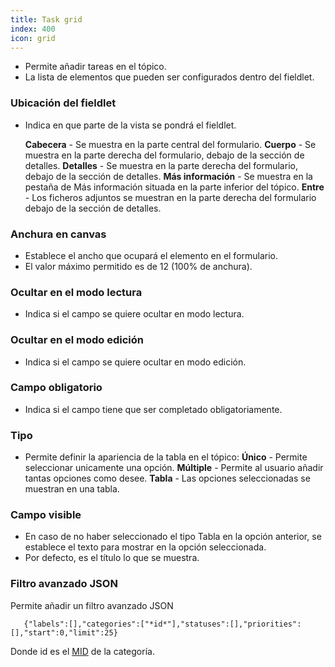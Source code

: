 ```yaml
---
title: Task grid
index: 400
icon: grid
---
```

* Permite añadir tareas en el tópico.
* La lista de elementos que pueden ser configurados dentro del fieldlet.

### Ubicación del fieldlet
* Indica en que parte de la vista se pondrá el fieldlet.

    **Cabecera** - Se muestra en la parte central del formulario.
    **Cuerpo** - Se muestra en la parte derecha del formulario, debajo de la sección de detalles.
    **Detalles** - Se muestra en la parte derecha del formulario, debajo de la sección de detalles.
    **Más información** - Se muestra en la pestaña de Más información situada en la parte inferior del tópico.
    **Entre** - Los ficheros adjuntos se muestran en la parte derecha del formulario debajo de la sección de detalles.

### Anchura en canvas
* Establece el ancho que ocupará el elemento en el formulario.
* El valor máximo permitido es de 12 (100% de anchura).

### Ocultar en el modo lectura
* Indica si el campo se quiere ocultar en modo lectura.

### Ocultar en el modo edición
* Indica si el campo se quiere ocultar en modo edición.

### Campo obligatorio
* Indica si el campo tiene que ser completado obligatoriamente.


### Tipo
* Permite definir la apariencia de la tabla en el tópico:
    **Único** - Permite seleccionar unicamente una opción.
    **Múltiple** - Permite al usuario añadir tantas opciones como desee.
    **Tabla** - Las opciones seleccionadas se muestran en una tabla.


### Campo visible
* En caso de no haber seleccionado el tipo Tabla en la opción anterior, se establece el texto para mostrar en la opción seleccionada.
* Por defecto, es el título lo que se muestra.

### Filtro avanzado JSON
Permite añadir un filtro avanzado JSON


       {"labels":[],"categories":["*id*"],"statuses":[],"priorities":[],"start":0,"limit":25}

Donde id es el [MID](concepts/mid) de la categoría.
